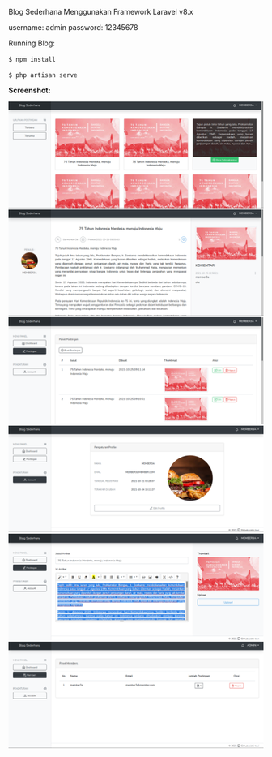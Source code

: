 Blog Sederhana Menggunakan Framework Laravel v8.x

username: admin
password: 12345678

Running Blog:

`$ npm install`

`$ php artisan serve`

**Screenshot:**

![alt tag](https://github.com/zidni-bwi/laravel-blog/blob/master/Screenshot_20211025_125806.png)
![alt tag](https://github.com/zidni-bwi/laravel-blog/blob/master/Screenshot_20211025_125827.png)
![alt tag](https://github.com/zidni-bwi/laravel-blog/blob/master/Screenshot_20211025_125853.png)
![alt tag](https://github.com/zidni-bwi/laravel-blog/blob/master/Screenshot_20211025_125904.png)
![alt tag](https://github.com/zidni-bwi/laravel-blog/blob/master/Screenshot_20211025_130016.png)
![alt tag](https://github.com/zidni-bwi/laravel-blog/blob/master/Screenshot_20211025_130037.png)
